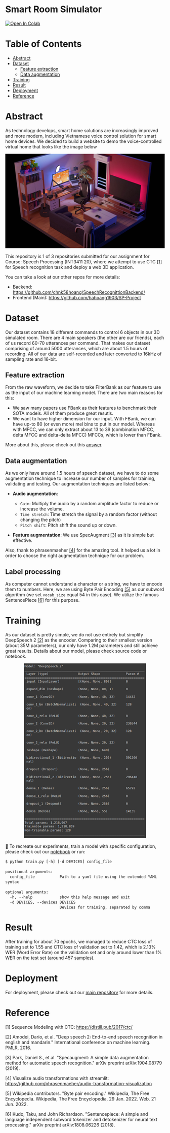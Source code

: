# Smart Room Simulator
<a href="https://colab.research.google.com/github/thanhtvt/SmartRoomSimulator/blob/8efd949f484f8bdedd0a40932d2f1adcc9a02cd7/notebooks/SmartRoomSimulator.ipynb"><img src="https://colab.research.google.com/assets/colab-badge.svg" alt="Open In Colab"></a>

Table of Contents
================
* [Abstract](#abstract)
* [Dataset](#dataset)
    * [Feature extraction](#feature-extraction)
    * [Data augmentation](#data-augmentation)
* [Training](#training)
* [Result](#result)
* [Deployment](#deployment)
* [Reference](#reference)


Abstract
========
As technology develops, smart home solutions are increasingly improved and more modern, including Vietnamese voice control solution for smart home devices. We decided to build a website to demo the voice-controlled virtual home that looks like the image below

![cover](static/cover.jpg)

This repository is 1 of 3 repositories submitted for our assignment for Course: Speech Processing (INT3411 20), where we attempt to use CTC [[1]](#1) for Speech recognition task and deploy a web 3D application.  
  
You can take a look at our other repos for more details:
- Backend: https://github.com/chnk58hoang/SpeechRecognittionBackend/
- Frontend (Main): https://github.com/hahoang1903/SP-Project
 

Dataset
=======

Our dataset contains 18 different commands to control 6 objects in our 3D simulated room. There are 4 main speakers (the other are our friends), each of us record 60-70 utterances per command. That makes our dataset comprising of around 5000 utterances, which are about 1.5 hours of recording. All of our data are self-recorded and later converted to 16kHz of sampling rate and 16-bit.
   
Feature extraction
------------------
  
From the raw waveform, we decide to take FilterBank as our feature to use as the input of our machine learning model. There are two main reasons for this:
- We saw many papers use FBank as their features to benchmark their SOTA models. All of them produce great resutls.
- We want to have higher dimension for our input. With FBank, we can have up-to 80 (or even more) mel bins to put in our model. Whereas with MFCC, we can only extract about 13 to 39 (combination MFCC, delta MFCC and delta-delta MFCC) MFCCs, which is lower than FBank. 

More about this, please check out this [answer](https://stackoverflow.com/questions/60439741/why-do-mel-filterbank-energies-outperform-mfccs-for-speech-commands-recognition).


Data augmentation
-----------------

As we only have around 1.5 hours of speech dataset, we have to do some augmentation technique to increase our number of samples for training, validating and testing. Our augmentation techniques are listed below:

- **Audio augmentation**:
    + `Gain`: Multiply the audio by a random amplitude factor to reduce or increase the volume.
    + `Time stretch`: Time stretch the signal by a random factor (without changing the pitch)
    + `Pitch shift`: Pitch shift the sound up or down.

- **Feature augmentation**: We use SpecAugment [[3]](#3) as it is simple but effective.

Also, thank to phrasenmaeher [[4]](#4) for the amazing tool. It helped us a lot in order to choose the right augmentation technique for our problem.


Label processing
----------------

As computer cannot understand a character or a string, we have to encode them to numbers. Here, we are using Byte Pair Encoding [[5]](#5) as our subword algorithm (we set `vocab_size` equal 54 in this case). We utilize the famous SentencePiece [[6]](#6) for this purpose.


Training
========
As our dataset is pretty simple, we do not use entirely but simplify DeepSpeech 2 [[2]](#2) as the encoder. Comparing to their smallest version (about 35M parameters), our only have 1.2M parameters and still achieve great results. Details about our model, please check source code or notebook.

<p  align="center"><img src="static/model.png" height=550></p>

🚀 To recreate our experiments, train a model with specific configuration, please check out our [notebook](notebooks/SmartRoomSimulator.ipynb) or run:

```shell
$ python train.py [-h] [-d DEVICES] config_file

positional arguments:
  config_file           Path to a yaml file using the extended YAML syntax

optional arguments:
  -h, --help            show this help message and exit
  -d DEVICES, --devices DEVICES
                        Devices for training, separated by comma
```

Result
======
After training for about 70 epochs, we managed to reduce CTC loss of training set to 1.55 and CTC loss of validation set to 1.42, which is 2.13% WER (Word Error Rate) on the validation set and only around lower than 1% WER on the test set (around 457 samples).

Deployment
=========
For deployment, please check out our [main repository](https://github.com/hahoang1903/SP-Project) for more details.

Reference
============
<a id="1">[1]</a> 
Sequence Modeling with CTC: https://distill.pub/2017/ctc/

<a id="2">[2]</a>
Amodei, Dario, et al. "Deep speech 2: End-to-end speech recognition in english and mandarin." International conference on machine learning. PMLR, 2016.
  
<a id="3">[3]</a>
Park, Daniel S., et al. "Specaugment: A simple data augmentation method for automatic speech recognition." arXiv preprint arXiv:1904.08779 (2019).

<a id="4">[4]</a> 
Visualize audio transformations with streamlit: https://github.com/phrasenmaeher/audio-transformation-visualization

<a id="5">[5]</a> 
Wikipedia contributors. "Byte pair encoding." Wikipedia, The Free Encyclopedia. Wikipedia, The Free Encyclopedia, 29 Jan. 2022. Web. 21 Jun. 2022.

<a id="6">[6]</a> 
Kudo, Taku, and John Richardson. "Sentencepiece: A simple and language independent subword tokenizer and detokenizer for neural text processing." arXiv preprint arXiv:1808.06226 (2018).